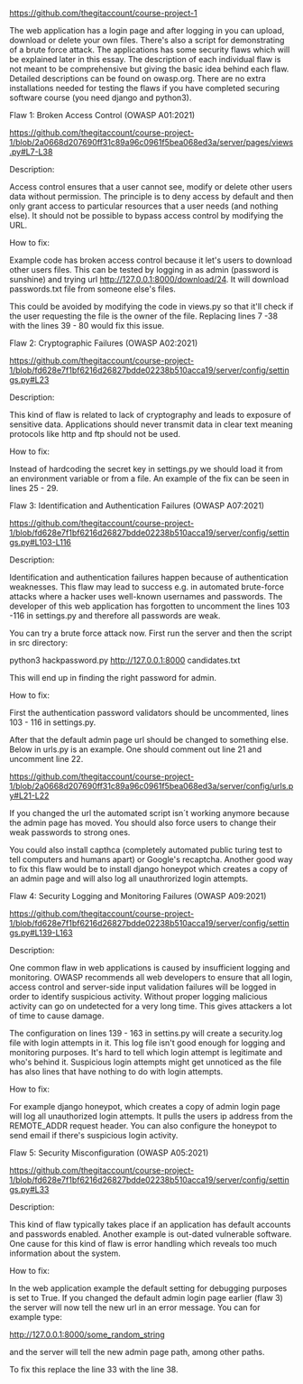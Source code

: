 https://github.com/thegitaccount/course-project-1

The web application has a login page and after logging in you can upload, download or delete your own files. There's also a script for demonstrating of a brute force attack. The applications has some security flaws which will be explained later in this essay. The description of each individual flaw is not meant to be comprehensive but giving the basic idea behind each flaw. Detailed descriptions can be found on owasp.org. There are no extra installations needed for testing the flaws if you have completed securing software course (you need django and python3).



Flaw 1: Broken Access Control (OWASP A01:2021)

https://github.com/thegitaccount/course-project-1/blob/2a0668d207690ff31c89a96c0961f5bea068ed3a/server/pages/views.py#L7-L38

Description:

Access control ensures that a user cannot see, modify or delete other users data without permission. The principle is to deny access by default and then only grant access to particular resources that a user needs (and nothing else). It should not be possible to bypass access control by modifying the URL.

How to fix:

Example code has broken access control because it let's users to download other users files. This can be tested by logging in as admin (password is sunshine) and trying url http://127.0.0.1:8000/download/24. It will download passwords.txt file from someone else's files.

This could be avoided by modifying the code in views.py so that it'll check if the user requesting the file is the owner of the file. Replacing lines 7 -38 with the lines 39 - 80 would fix this issue.



Flaw 2: Cryptographic Failures (OWASP A02:2021)

https://github.com/thegitaccount/course-project-1/blob/fd628e7f1bf6216d26827bdde02238b510acca19/server/config/settings.py#L23

Description:

This kind of flaw is related to lack of cryptography and leads to exposure of sensitive data. Applications should never transmit data in clear text meaning protocols like http and ftp should not be used. 

How to fix:

Instead of hardcoding the secret key in settings.py we should load it from an environment variable or from a file. An example of the fix can be seen in lines 25 - 29.



Flaw 3: Identification and Authentication Failures (OWASP A07:2021)

https://github.com/thegitaccount/course-project-1/blob/fd628e7f1bf6216d26827bdde02238b510acca19/server/config/settings.py#L103-L116

Description:

Identification and authentication failures happen because of authentication weaknesses. This flaw may lead to success e.g. in automated brute-force attacks where a hacker uses well-known usernames and passwords. The developer of this web application has forgotten to uncomment the lines 103 -116 in settings.py and therefore all passwords are weak.

You can try a brute force attack now. First run the server and then the script in src directory:

python3 hackpassword.py http://127.0.0.1:8000 candidates.txt 

This will end up in finding the right password for admin.

How to fix:

First the authentication password validators should be uncommented, lines 103 - 116 in settings.py. 

After that the default admin page url should be changed to something else. Below in urls.py is an example. One should comment out line 21 and uncomment line 22.

https://github.com/thegitaccount/course-project-1/blob/2a0668d207690ff31c89a96c0961f5bea068ed3a/server/config/urls.py#L21-L22

If you changed the url the automated script isn´t working anymore because the admin page has moved. You should also force users to change their weak passwords to strong ones.

You could also install capthca (completely automated public turing test to tell computers and humans apart) or Google's recaptcha. Another good way to fix this flaw would be to install django honeypot which creates a copy of an admin page and will also log all unauthrorized login attempts. 



Flaw 4: Security Logging and Monitoring Failures (OWASP A09:2021)

https://github.com/thegitaccount/course-project-1/blob/fd628e7f1bf6216d26827bdde02238b510acca19/server/config/settings.py#L139-L163

Description:

One common flaw in web applications is caused by insufficient logging and monitoring. OWASP recommends all web developers to ensure that all login, access control and server-side input validation failures will be logged in order to identify suspicious activity. Without proper logging malicious activity can go on undetected for a very long time. This gives attackers a lot of time to cause damage.

The configuration on lines 139 - 163 in settins.py will create a security.log file with login attempts in it. This log file isn't good enough for logging and monitoring purposes. It's hard to tell which login attempt is legitimate and who's behind it. Suspicious login attempts might get unnoticed as the file has also lines that have nothing to do with login attempts.

How to fix:

For example django honeypot, which creates a copy of admin login page will log all unauthorized login attempts. It pulls the users ip address from the REMOTE_ADDR request header. You can also configure the honeypot to send email if there's suspicious login activity. 



Flaw 5: Security Misconfiguration (OWASP A05:2021)

https://github.com/thegitaccount/course-project-1/blob/fd628e7f1bf6216d26827bdde02238b510acca19/server/config/settings.py#L33

Description:

This kind of flaw typically takes place if an application has default accounts and passwords enabled. Another example is out-dated vulnerable software. One cause for this kind of flaw is error handling which reveals too much information about the system.

How to fix:

In the web application example the default setting for debugging purposes is set to True. If you changed the default admin login page earlier (flaw 3) the server will now tell the new url in an error message. You can for example type:

http://127.0.0.1:8000/some_random_string

and the server will tell the new admin page path, among other paths.

To fix this replace the line 33 with the line 38.
